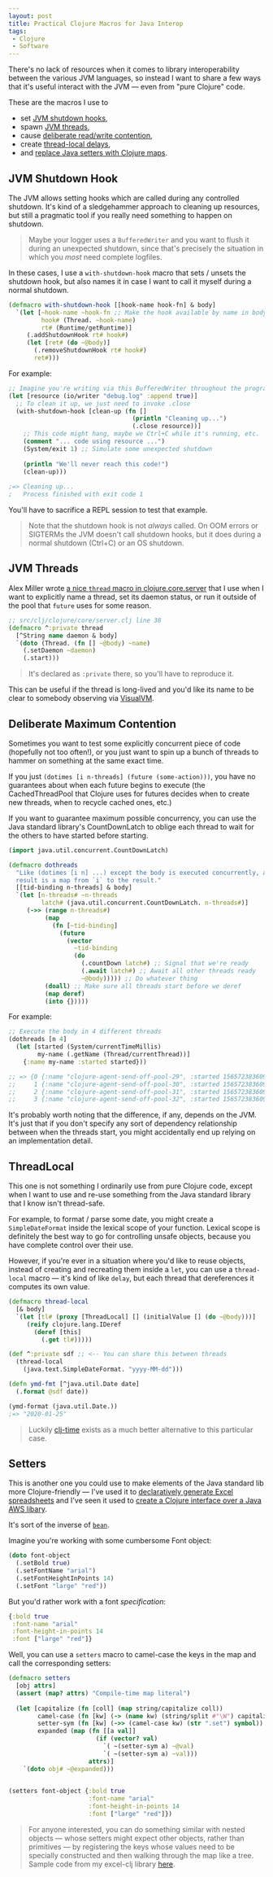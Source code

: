 ```yaml
---
layout: post
title: Practical Clojure Macros for Java Interop
tags:
 - Clojure
 - Software
---
```


There's no lack of resources when it comes to library interoperability between 
the various JVM languages, so instead I want to share a few ways that it's 
useful interact with the JVM — even from "pure Clojure" code. 

These are the macros I use to 

- set [JVM shutdown hooks](#jvm-shutdown-hook),
- spawn [JVM threads](#jvm-threads),
- cause [deliberate read/write contention](#deliberate-contention),
- create [thread-local delays](#threadlocal),
- and [replace Java setters with Clojure maps](#setters).

## <a name="jvm-shutdown-hook"></a> JVM Shutdown Hook

The JVM allows setting hooks which are called during any controlled shutdown. 
It's kind of a sledgehammer approach to cleaning up resources, but still a 
pragmatic tool if you really need something to happen on shutdown. 

> Maybe your logger uses a `BufferedWriter` and you want to flush it during an 
  unexpected shutdown, since that's precisely the situation in which you _most_ 
  need complete logfiles.

In these cases, I use a `with-shutdown-hook` macro that sets / unsets the
shutdown hook, but also names it in case I want to call it myself during a 
normal shutdown.

```clojure
(defmacro with-shutdown-hook [[hook-name hook-fn] & body]
  `(let [~hook-name ~hook-fn ;; Make the hook available by name in body
         hook# (Thread. ~hook-name) 
         rt# (Runtime/getRuntime)]
     (.addShutdownHook rt# hook#)
     (let [ret# (do ~@body)]
       (.removeShutdownHook rt# hook#)
       ret#)))
```

For example:
  
```clojure
;; Imagine you're writing via this BufferedWriter throughout the program
(let [resource (io/writer "debug.log" :append true)]
  ;; To clean it up, we just need to invoke .close
  (with-shutdown-hook [clean-up (fn []
                                  (println "Cleaning up...")
                                  (.close resource))]
    ;; This code might hang, maybe we Ctrl+C while it's running, etc.
    (comment "... code using resource ...")
    (System/exit 1) ;; Simulate some unexpected shutdown
    
    (println "We'll never reach this code!")
    (clean-up)))
    
;=> Cleaning up...
;   Process finished with exit code 1
```

You'll have to sacrifice a REPL session to test that example.

> Note that the shutdown hook is not _always_ called. On OOM errors or SIGTERMs 
  the JVM doesn't call shutdown hooks, but it does during a normal shutdown
  (Ctrl+C) or an OS shutdown.
  

## <a name="jvm-threads"></a> JVM Threads

Alex Miller wrote 
[a nice `thread` macro in clojure.core.server](https://github.com/clojure/clojure/blob/0035cd8d73517e7475cb8b96c7911eb0c43a1a9d/src/clj/clojure/core/server.clj#L38)
that I use when I want to explicitly name a thread, set its daemon status, or
run it outside of the pool that `future` uses for some reason.

```clojure
;; src/clj/clojure/core/server.clj line 38
(defmacro ^:private thread
  [^String name daemon & body]
  `(doto (Thread. (fn [] ~@body) ~name)
    (.setDaemon ~daemon)
    (.start)))
```

> It's declared as `:private` there, so you'll have to reproduce it.

This can be useful if the thread is long-lived and you'd like its name to be 
clear to somebody observing via [VisualVM](https://visualvm.github.io/).


## <a name="deliberate-contention"></a> Deliberate Maximum Contention

Sometimes you want to test some explicitly concurrent piece of code (hopefully
not too often!), or you just want to spin up a bunch of threads to hammer on
something at the same exact time. 

If you just `(dotimes [i n-threads] (future (some-action)))`, you have no 
guarantees about when each future begins to execute (the CachedThreadPool that
Clojure uses for futures decides when to create new threads, when to recycle
cached ones, etc.)

If you want to guarantee maximum possible concurrency, you can use the Java 
standard library's CountDownLatch to oblige each thread to wait for the others 
to have started before starting.

```clojure
(import java.util.concurrent.CountDownLatch)

(defmacro dothreads
  "Like (dotimes [i n] ...) except the body is executed concurrently, and the
  result is a map from `i` to the result."
  [[tid-binding n-threads] & body]
  `(let [n-threads# ~n-threads
         latch# (java.util.concurrent.CountDownLatch. n-threads#)]
     (->> (range n-threads#)
          (map
            (fn [~tid-binding]
              (future
                (vector
                  ~tid-binding
                  (do
                    (.countDown latch#) ;; Signal that we're ready
                    (.await latch#) ;; Await all other threads ready
                    ~@body))))) ;; Do whatever thing
          (doall) ;; Make sure all threads start before we deref
          (map deref)
          (into {}))))
```

For example:

```clojure
;; Execute the body in 4 different threads
(dothreads [n 4]
  (let [started (System/currentTimeMillis)
        my-name (.getName (Thread/currentThread))]
    {:name my-name :started started}))

;; => {0 {:name "clojure-agent-send-off-pool-29", :started 1565723836090},
;;     1 {:name "clojure-agent-send-off-pool-30", :started 1565723836090},
;;     2 {:name "clojure-agent-send-off-pool-31", :started 1565723836090},
;;     3 {:name "clojure-agent-send-off-pool-32", :started 1565723836090}}
```

It's probably worth noting that the difference, if any, depends on the JVM. It's
just that if you don't specify any sort of dependency relationship between when
the threads start, you might accidentally end up relying on an implementation 
detail.


## <a name="threadlocal"></a> ThreadLocal

This one is not something I ordinarily use from pure Clojure code, except when
I want to use and re-use something from the Java standard library that I know 
isn't thread-safe.

For example, to format / parse some date, you might create a `SimpleDateFormat` 
inside the lexical scope of your function. Lexical scope is definitely the best
way to go for controlling unsafe objects, because you have complete control over
their use. 

However, if you're ever in a situation where you'd like to reuse objects, 
instead of creating and recreating them inside a `let`, you can use a 
`thread-local` macro — it's kind of like `delay`, but each thread that 
dereferences it computes its own value.

```clojure
(defmacro thread-local
  [& body]
  `(let [tl# (proxy [ThreadLocal] [] (initialValue [] (do ~@body)))]
     (reify clojure.lang.IDeref
       (deref [this]
         (.get tl#)))))

(def ^:private sdf ;; <-- You can share this between threads
  (thread-local 
    (java.text.SimpleDateFormat. "yyyy-MM-dd")))

(defn ymd-fmt [^java.util.Date date]
  (.format @sdf date))

(ymd-format (java.util.Date.))
;=> "2020-01-25"
```

> Luckily [clj-time](https://github.com/clj-time/clj-time) exists as a much 
  better alternative to this particular case.


## <a name="setters"></a> Setters

This is another one you could use to make elements of the Java standard lib more
Clojure-friendly — I've used it to 
[declaratively generate Excel spreadsheets](https://github.com/matthewdowney/excel-clj)
and I've seen it used to 
[create a Clojure interface over a Java AWS libary](https://github.com/mcohen01/amazonica).

It's sort of the inverse of [`bean`](https://clojuredocs.org/clojure.core/bean).

Imagine you're working with some cumbersome Font object:

```clojure
(doto font-object
  (.setBold true)
  (.setFontName "arial")
  (.setFontHeightInPoints 14)
  (.setFont "large" "red"))
```

But you'd rather work with a font _specification_:

```clojure
{:bold true
 :font-name "arial"
 :font-height-in-points 14 
 :font ["large" "red"]}
```

Well, you can use a `setters` macro to camel-case the keys in the map and call
the corresponding setters:

```clojure
(defmacro setters
  [obj attrs]
  (assert (map? attrs) "Compile-time map literal")
  
  (let [capitalize (fn [coll] (map string/capitalize coll))
        camel-case (fn [kw] (-> (name kw) (string/split #"\W") capitalize string/join))
        setter-sym (fn [kw] (->> (camel-case kw) (str ".set") symbol))
        expanded (map (fn [[a val]]
                        (if (vector? val)
                          `( ~(setter-sym a) ~@val)
                          `( ~(setter-sym a) ~val)))
                      attrs)]
    `(doto obj# ~@expanded)))

   
(setters font-object {:bold true 
                      :font-name "arial"
                      :font-height-in-points 14 
                      :font ["large" "red"]})
```

> For anyone interested, you can do something similar with nested objects — 
  whose setters might expect other objects, rather than primitives — by 
  registering the keys whose values need to be specially constructed and then
  walking through the map like a tree. Sample code from my excel-clj library
  [here](https://github.com/matthewdowney/excel-clj/blob/master/src/excel_clj/style.clj).
